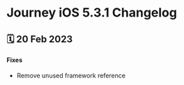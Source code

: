 # Journey iOS 5.3.1 Changelog

<h2>🗓 20 Feb 2023</h2>

#### Fixes
- Remove unused framework reference

